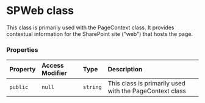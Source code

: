 # SPWeb class





This class is primarily used with the PageContext class. It provides contextual 
information for the SharePoint site ("web") that hosts the page.



### Properties

| Property	   | Access Modifier | Type	| Description|
|:-------------|:----|:-------|:-----------|
|`public`     | `null` | `string` | This class is primarily used with the PageContext class |






